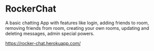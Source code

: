 # RockerChat
A basic chatting App with features like login, adding friends to room, removing friends from room, creating your own rooms, updating and deleting messages, admin special powers.

https://rocker-chat.herokuapp.com/
